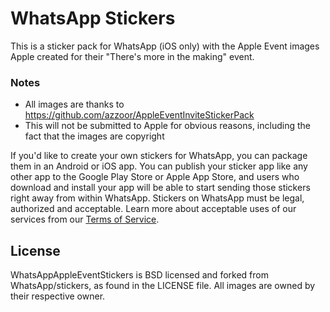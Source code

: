 # WhatsApp Stickers

This is a sticker pack for WhatsApp (iOS only) with the Apple Event images Apple created for their "There's more in the making" event. 

### Notes
- All images are thanks to https://github.com/azzoor/AppleEventInviteStickerPack
- This will not be submitted to Apple for obvious reasons, including the fact that the images are copyright

If you'd like to create your own stickers for WhatsApp, you can package them in an Android or iOS app. You can publish your sticker app like any other app to the Google Play Store or Apple App Store, and users who download and install your app will be able to start sending those stickers right away from within WhatsApp. Stickers on WhatsApp must be legal, authorized and acceptable. Learn more about acceptable uses of our services from our [Terms of Service](https://www.whatsapp.com/legal/#terms-of-service).

## License
WhatsAppAppleEventStickers is BSD licensed and forked from WhatsApp/stickers, as found in the LICENSE file.
All images are owned by their respective owner.
